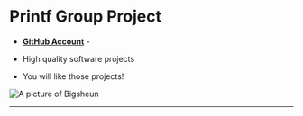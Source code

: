 # Printf Group Project

- __[GitHub Account](github.com/Bigsheun)__ - 

 - High quality software projects
 - You will like those projects!


 ![A picture of Bigsheun](https://avatars.githubusercontent.com/u/88635898?s=120&v=4 "Bigsehun")
___
